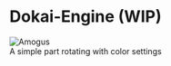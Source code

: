 # Dokai-Engine (WIP)  

![Amogus](https://i.gyazo.com/ab415405a0fbd548a867a577ffcb3157.gif)  
A simple part rotating with color settings
